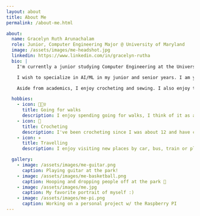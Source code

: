```yaml
---
layout: about
title: About Me
permalink: /about-me.html

about:
  name: Gracelyn Ruth Arunachalam
  role: Junior, Computer Engineering Major @ University of Maryland
  image: /assets/images/me-headshot.jpg
  linkedin: https://www.linkedin.com/in/gracelyn-rutha
  bio: |
    I'm currently a junior studying Computer Engineering at the University of Maryland, College Park. I expect to graduate in 2027

    I wish to specialize in AI/ML in my junior and senior years. I am yet to pick specific courses tailored towards a specific field in the computer science/engineering domain. This summer I will be working my professor and gratuate mentor to use AI to monitor air pollution.

    Aside from academics, I enjoy crocheting and sewing. I also enjoy travelling.

  hobbies:
    - icon: 🚶🏾‍♀️
      title: Going for walks
      description: I enjoy spending going for walks, I think of it as a great way of refreshing my mind.
    - icon: 🧶
      title: Crocheting
      description: I've been crocheting since I was about 12 and have crocheted a couple medium sized projects.
    - icon: ✈️
      title: Travelling
      description: I enjoy visiting new places by car, bus, train or plane!

  gallery:
    - image: /assets/images/me-guitar.png
      caption: Playing guitar at the park!
    - image: /assets/images/me-basketball.png
      caption: Hooping and dropping people off at the park 🏀
    - image: /assets/images/me.jpg
      caption: My favorite portrait of myself :)
    - image: /assets/images/me-pi.png
      caption: Working on a personal project w/ the Raspberry PI
---
```

